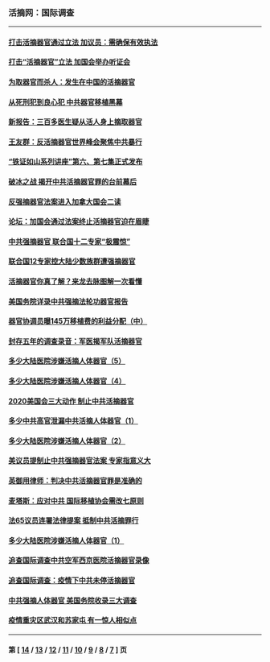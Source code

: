 ### 活摘网：国际调查
---
#### [打击活摘器官通过立法 加议员：需确保有效执法](../../pages/nf5947/n13886356.md?02150430) 
#### [打击“活摘器官”立法 加国会举办听证会](../../pages/nf5947/n13869362.md?02150430) 
#### [为取器官而杀人：发生在中国的活摘器官](../../pages/nf5947/n13794731.md?02150430) 
#### [从死刑犯到良心犯 中共器官移植黑幕](../../pages/nf5947/n13764669.md?02150430) 
#### [新报告：三百多医生疑从活人身上摘取器官](../../pages/nf5947/n13703044.md?02150430) 
#### [王友群：反活摘器官世界峰会聚焦中共暴行](../../pages/nf5947/n13250738.md?02150430) 
#### [“铁证如山系列讲座”第六、第七集正式发布](../../pages/nf5947/n13106287.md?02150430) 
#### [破冰之战 揭开中共活摘器官罪的台前幕后](../../pages/nf5947/n13082457.md?02150430) 
#### [反强摘器官法案进入加拿大国会二读](../../pages/nf5947/n13033450.md?02150430) 
#### [论坛：加国会通过法案终止活摘器官迫在眉睫](../../pages/nf5947/n13029839.md?02150430) 
#### [中共强摘器官 联合国十二专家“极震惊”](../../pages/nf5947/n13024313.md?02150430) 
#### [联合国12专家控大陆少数族群遭强摘器官](../../pages/nf5947/n13023877.md?02150430) 
#### [活摘器官你真了解？来龙去脉图解一次看懂](../../pages/nf5947/n13013820.md?02150430) 
#### [美国务院详录中共强摘法轮功器官报告](../../pages/nf5947/n12944519.md?02150430) 
#### [器官协调员曝145万移植费的利益分配（中）](../../pages/nf5947/n12894547.md?02150430) 
#### [封存五年的调查录音：军医揭军队活摘器官](../../pages/nf5947/n12798692.md?02150430) 
#### [多少大陆医院涉嫌活摘人体器官（5）](../../pages/nf5947/n12768383.md?02150430) 
#### [多少大陆医院涉嫌活摘人体器官（4）](../../pages/nf5947/n12664434.md?02150430) 
#### [2020美国会三大动作 制止中共活摘器官](../../pages/nf5947/n12682004.md?02150430) 
#### [多少中共高官泄漏中共活摘人体器官（1）](../../pages/nf5947/n12671234.md?02150430) 
#### [多少大陆医院涉嫌活摘人体器官（2）](../../pages/nf5947/n12655589.md?02150430) 
#### [美议员提制止中共强摘器官法案 专家指意义大](../../pages/nf5947/n12630561.md?02150430) 
#### [英御用律师：判决中共活摘器官罪是准确的](../../pages/nf5947/n12580740.md?02150430) 
#### [麦塔斯：应对中共 国际移植协会需改七原则](../../pages/nf5947/n12514711.md?02150430) 
#### [法65议员连署法律提案 抵制中共活摘罪行](../../pages/nf5947/n12437047.md?02150430) 
#### [多少大陆医院涉嫌活摘人体器官（1）](../../pages/nf5947/n12414284.md?02150430) 
#### [追查国际调查中共空军西京医院活摘器官录像](../../pages/nf5947/n12348837.md?02150430) 
#### [追查国际调查：疫情下中共未停活摘器官](../../pages/nf5947/n12273415.md?02150430) 
#### [中共强摘人体器官 美国务院收录三大调查](../../pages/nf5947/n12181488.md?02150430) 
#### [疫情重灾区武汉和苏家屯 有一惊人相似点](../../pages/nf5947/n12150824.md?02150430) 

---
#### 第 [ [14](./14.md?02150430) / [13](./13.md?02150430) / [12](./12.md?02150430) / [11](./11.md?02150430) / [10](./10.md?02150430) / [9](./9.md?02150430) / [8](./8.md?02150430) / [7](./7.md?02150430) ] 页
